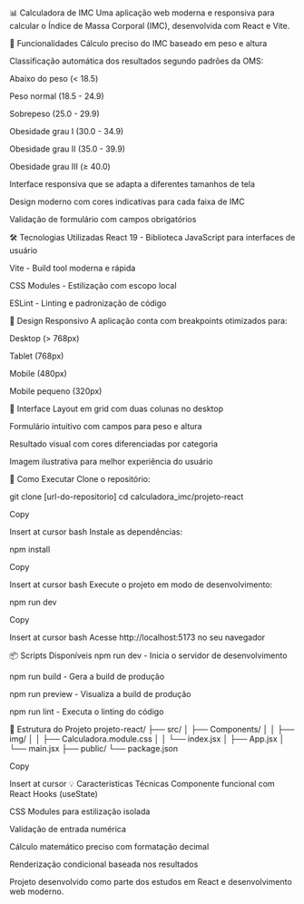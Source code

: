 📊 Calculadora de IMC
Uma aplicação web moderna e responsiva para calcular o Índice de Massa Corporal (IMC), desenvolvida com React e Vite.

🚀 Funcionalidades
Cálculo preciso do IMC baseado em peso e altura

Classificação automática dos resultados segundo padrões da OMS:

Abaixo do peso (< 18.5)

Peso normal (18.5 - 24.9)

Sobrepeso (25.0 - 29.9)

Obesidade grau I (30.0 - 34.9)

Obesidade grau II (35.0 - 39.9)

Obesidade grau III (≥ 40.0)

Interface responsiva que se adapta a diferentes tamanhos de tela

Design moderno com cores indicativas para cada faixa de IMC

Validação de formulário com campos obrigatórios

🛠️ Tecnologias Utilizadas
React 19 - Biblioteca JavaScript para interfaces de usuário

Vite - Build tool moderna e rápida

CSS Modules - Estilização com escopo local

ESLint - Linting e padronização de código

📱 Design Responsivo
A aplicação conta com breakpoints otimizados para:

Desktop (> 768px)

Tablet (768px)

Mobile (480px)

Mobile pequeno (320px)

🎨 Interface
Layout em grid com duas colunas no desktop

Formulário intuitivo com campos para peso e altura

Resultado visual com cores diferenciadas por categoria

Imagem ilustrativa para melhor experiência do usuário

🚀 Como Executar
Clone o repositório:

git clone [url-do-repositorio]
cd calculadora_imc/projeto-react

Copy

Insert at cursor
bash
Instale as dependências:

npm install

Copy

Insert at cursor
bash
Execute o projeto em modo de desenvolvimento:

npm run dev

Copy

Insert at cursor
bash
Acesse http://localhost:5173 no seu navegador

📦 Scripts Disponíveis
npm run dev - Inicia o servidor de desenvolvimento

npm run build - Gera a build de produção

npm run preview - Visualiza a build de produção

npm run lint - Executa o linting do código

🎯 Estrutura do Projeto
projeto-react/
├── src/
│   ├── Components/
│   │   ├── img/
│   │   ├── Calculadora.module.css
│   │   └── index.jsx
│   ├── App.jsx
│   └── main.jsx
├── public/
└── package.json

Copy

Insert at cursor
💡 Características Técnicas
Componente funcional com React Hooks (useState)

CSS Modules para estilização isolada

Validação de entrada numérica

Cálculo matemático preciso com formatação decimal

Renderização condicional baseada nos resultados

Projeto desenvolvido como parte dos estudos em React e desenvolvimento web moderno.
